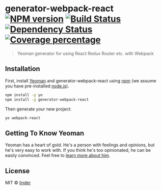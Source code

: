 # generator-webpack-react [![NPM version][npm-image]][npm-url] [![Build Status][travis-image]][travis-url] [![Dependency Status][daviddm-image]][daviddm-url] [![Coverage percentage][coveralls-image]][coveralls-url]
> Yeoman generator for using React Redux Router etc. with Webpack

## Installation

First, install [Yeoman](http://yeoman.io) and generator-webpack-react using [npm](https://www.npmjs.com/) (we assume you have pre-installed [node.js](https://nodejs.org/)).

```bash
npm install -g yo
npm install -g generator-webpack-react
```

Then generate your new project:

```bash
yo webpack-react
```

## Getting To Know Yeoman

Yeoman has a heart of gold. He&#39;s a person with feelings and opinions, but he&#39;s very easy to work with. If you think he&#39;s too opinionated, he can be easily convinced. Feel free to [learn more about him](http://yeoman.io/).

## License

MIT © [linder](https://github.com/linder0209)


[npm-image]: https://badge.fury.io/js/generator-webpack-react.svg
[npm-url]: https://npmjs.org/package/generator-webpack-react
[travis-image]: https://travis-ci.org/linder0209/generator-webpack-react.svg?branch=master
[travis-url]: https://travis-ci.org/linder0209/generator-webpack-react
[daviddm-image]: https://david-dm.org/linder0209/generator-webpack-react.svg?theme=shields.io
[daviddm-url]: https://david-dm.org/linder0209/generator-webpack-react
[coveralls-image]: https://coveralls.io/repos/linder0209/generator-webpack-react/badge.svg
[coveralls-url]: https://coveralls.io/r/linder0209/generator-webpack-react
